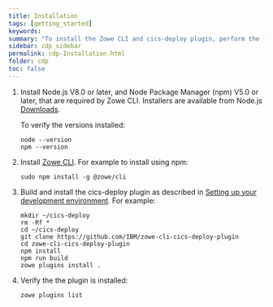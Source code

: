 ```yaml
---
title: Installation
tags: [getting_started]
keywords:
summary: "To install the Zowe CLI and cics-deploy plugin, perform the following steps."
sidebar: cdp_sidebar
permalink: cdp-Installation.html
folder: cdp
toc: false
---
```


1. Install Node.js V8.0 or later, and Node Package Manager (npm) V5.0 or later, that are required by Zowe CLI. Installers are available from Node.js [Downloads](https://nodejs.org/en/download/).

    To verify the versions installed:

    ```console
    node --version
    npm --version
    ```

2. Install [Zowe CLI](https://zowe.github.io/docs-site/latest/user-guide/cli-installcli.html). For example to install using npm:

    ```console
    sudo npm install -g @zowe/cli
    ```

3. Build and install the cics-deploy plugin as described in [Setting up your development environment](https://github.com/IBM/zowe-cli-cics-deploy-plugin/blob/master/docs-internal/tutorials/Setup.md). For example:

    ```console
    mkdir ~/cics-deploy
    rm -Rf *
    cd ~/cics-deploy
    git clone https://github.com/IBM/zowe-cli-cics-deploy-plugin
    cd zowe-cli-cics-deploy-plugin
    npm install
    npm run build
    zowe plugins install .
    ```

4. Verify the the plugin is installed:

    ```console
    zowe plugins list
    ```